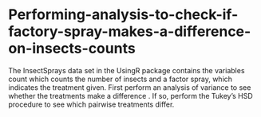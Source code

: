# Performing-analysis-to-check-if-factory-spray-makes-a-difference-on-insects-counts
The InsectSprays data set in the UsingR package contains the variables count which counts the number of insects and a factor spray, which indicates the treatment given. First perform an analysis of variance to see whether the treatments make a difference . If so, perform the Tukey’s HSD procedure to see which pairwise treatments differ.
